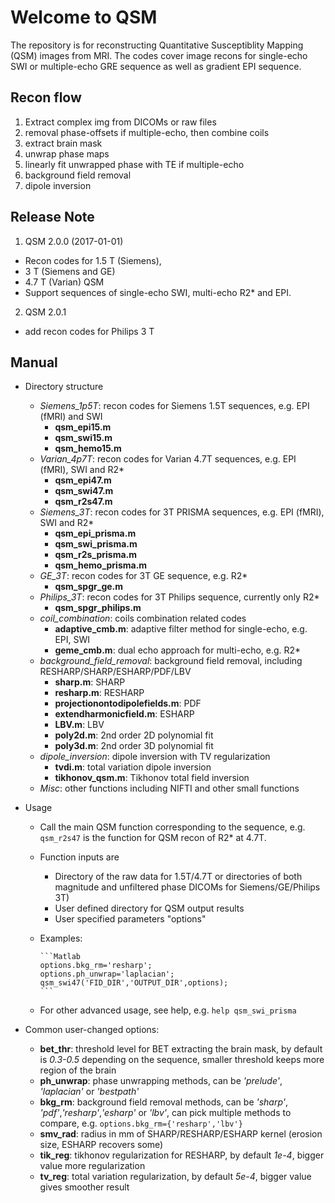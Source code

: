# Welcome to QSM
The repository is for reconstructing Quantitative Susceptiblity Mapping (QSM) images from MRI. The codes cover image recons for single-echo SWI or multiple-echo GRE sequence as well as gradient EPI sequence.

## Recon flow
1. Extract complex img from DICOMs or raw files
2. removal phase-offsets if multiple-echo, then combine coils 
3. extract brain mask 
4. unwrap phase maps 
5. linearly fit unwrapped phase with TE if multiple-echo 
6. background field removal 
7. dipole inversion
	
## Release Note
1. QSM 2.0.0 (2017-01-01)
  * Recon codes for 1.5 T (Siemens), 
  * 3 T (Siemens and GE)
  * 4.7 T (Varian) QSM
  * Support sequences of single-echo SWI, multi-echo R2* and EPI.
2. QSM 2.0.1
  * add recon codes for Philips 3 T

## Manual
* Directory structure
  - *Siemens_1p5T*: recon codes for Siemens 1.5T sequences, e.g. EPI (fMRI) and SWI
    + **qsm_epi15.m**
    + **qsm_swi15.m**
    + **qsm_hemo15.m**
  - *Varian_4p7T*: recon codes for Varian 4.7T sequences, e.g. EPI (fMRI), SWI and R2*
    + **qsm_epi47.m**
    + **qsm_swi47.m**
    + **qsm_r2s47.m**
  - *Siemens_3T*: recon codes for 3T PRISMA sequences, e.g. EPI (fMRI), SWI and R2*
    + **qsm_epi_prisma.m**
    + **qsm_swi_prisma.m**
    + **qsm_r2s_prisma.m**
    + **qsm_hemo_prisma.m**
  - *GE_3T*: recon codes for 3T GE sequence, e.g. R2*
    + **qsm_spgr_ge.m**
  - *Philips_3T*: recon codes for 3T Philips sequence, currently only R2*
    + **qsm_spgr_philips.m**
  - *coil_combination*: coils combination related codes
    + **adaptive_cmb.m**: adaptive filter method for single-echo, e.g. EPI, SWI
    + **geme_cmb.m**: dual echo approach for multi-echo, e.g. R2*
  - *background_field_removal*: background field removal, including RESHARP/SHARP/ESHARP/PDF/LBV
    + **sharp.m**: SHARP
    + **resharp.m**: RESHARP
    + **projectionontodipolefields.m**: PDF
    + **extendharmonicfield.m**: ESHARP
    + **LBV.m**: LBV
    + **poly2d.m**: 2nd order 2D polynomial fit
    + **poly3d.m**: 2nd order 3D polynomial fit
  - *dipole_inversion*: dipole inversion with TV regularization
    + **tvdi.m**: total variation dipole inversion
    + **tikhonov_qsm.m**: Tikhonov total field inversion
  - *Misc*: other functions including NIFTI and other small functions

* Usage
  - Call the main QSM function corresponding to the sequence, e.g. `qsm_r2s47` is the function for QSM recon of R2* at 4.7T.
  - Function inputs are 
    + Directory of the raw data for 1.5T/4.7T or directories of both magnitude and unfiltered phase DICOMs for Siemens/GE/Philips 3T)
    + User defined directory for QSM output results
    + User specified parameters "options"
  - Examples:
  
        ```Matlab
        options.bkg_rm='resharp';
        options.ph_unwrap='laplacian';
        qsm_swi47('FID_DIR','OUTPUT_DIR',options);
        ```
        
  - For other advanced usage, see help, e.g. `help qsm_swi_prisma`

* Common user-changed options:
  - **bet_thr**: threshold level for BET extracting the brain mask, by default is *0.3-0.5* depending on the sequence, smaller threshold keeps more region of the brain
  - **ph_unwrap**: phase unwrapping methods, can be *'prelude'*, *'laplacian'* or *'bestpath'*
  - **bkg_rm**: background field removal methods, can be *'sharp'*, *'pdf'*,*'resharp'*,*'esharp'* or *'lbv'*, can pick multiple methods to compare, e.g. `options.bkg_rm={'resharp','lbv'}`
  - **smv_rad**: radius in mm of SHARP/RESHARP/ESHARP kernel (erosion size, ESHARP recovers some)
  - **tik_reg**: tikhonov regularization for RESHARP, by default *1e-4*, bigger value more regularization
  - **tv_reg**: total variation regularization, by default *5e-4*, bigger value gives smoother result
